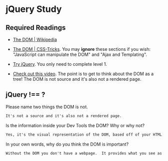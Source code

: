 # jQuery Study

## Required Readings

-   [The DOM | Wikipedia](https://en.wikipedia.org/wiki/Document_Object_Model)

-   [The DOM | CSS-Tricks](https://css-tricks.com/dom/). You may **ignore**
    these sections if you wish: "JavaScript can manipulate the DOM" and "Ajax
    and Templating".

-   [Try jQuery](http://try.jquery.com/). You only need to complete level 1.

-   [Check out this video](https://www.youtube.com/watch?v=n1cKlKM3jYI). The
point is to get to think about the DOM as a tree! The DOM is not source and
it's also not a rendered page.

## jQuery !== ?

Please name two things the DOM is not.

```md
It's not a source and it's also not a rendered page.
```

Is the information inside your Dev Tools the DOM? Why or why not?

```md
Yes, it's the visual representation of the DOM, based off of your HTML.
```

In your own words, why do you think the DOM is important?

```md
Without the DOM you don't have a webpage.  It provides what you see as a final product.
```
